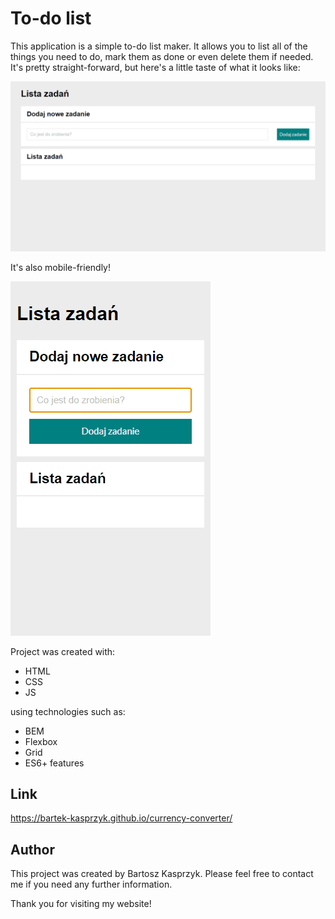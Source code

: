 # To-do list

This application is a simple to-do list maker. It allows you to list all of the things you need to do, mark them as done or even delete them if needed. It's pretty straight-forward, but here's a little taste of what it looks like:

![preview](/images/to-do-list.gif)

It's also mobile-friendly!

![preview on mobile](/images/to-do-list-mobile.gif)

Project was created with:
* HTML
* CSS
* JS
  
using technologies such as:
* BEM
* Flexbox
* Grid
* ES6+ features

## Link

https://bartek-kasprzyk.github.io/currency-converter/

## Author

This project was created by Bartosz Kasprzyk. Please feel free to contact me if you need any further information.

Thank you for visiting my website!

